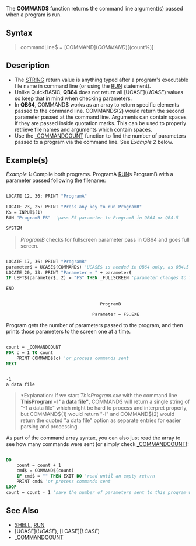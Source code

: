 The **COMMAND$** function returns the command line argument(s) passed when a program is run.

## Syntax
 
> commandLine$ = [COMMAND$](COMMAND$)[(count%)]

## Description

* The [STRING](STRING) return value is anything typed after a program's executable file name in command line (or using the [RUN](RUN) statement).
* Unlike QuickBASIC, **QB64** does not return all [UCASE$](UCASE$) values so keep that in mind when checking parameters.
* In **QB64**, COMMAND$ works as an array to return specific elements passed to the command line. COMMAND$(2) would return the second parameter passed at the command line. Arguments can contain spaces if they are passed inside quotation marks. This can be used to properly retrieve file names and arguments which contain spaces.
* Use the [_COMMANDCOUNT](_COMMANDCOUNT) function to find the number of parameters passed to a program via the command line. See *Example 2* below.

## Example(s)

*Example 1:* Compile both programs. ProgramA [RUN](RUN)s ProgramB with a parameter passed following the filename: 

```vb

LOCATE 12, 36: PRINT "ProgramA"

LOCATE 23, 25: PRINT "Press any key to run ProgramB"
K$ = INPUT$(1)
RUN "ProgramB FS"  'pass FS parameter to ProgramB in QB64 or QB4.5

SYSTEM

```

> *ProgramB* checks for fullscreen parameter pass in QB64 and goes full screen. 

```vb

LOCATE 17, 36: PRINT "ProgramB"
parameter$ = UCASE$(COMMAND$) 'UCASE$ is needed in QB64 only, as QB4.5 will always return upper case
LOCATE 20, 33: PRINT "Parameter = " + parameter$
IF LEFT$(parameter$, 2) = "FS" THEN _FULLSCREEN 'parameter changes to full screen

END 

```

```text

                                    ProgramB

                                 Parameter = FS.EXE

```

Program gets the number of parameters passed to the program, and then prints those parameters to the screen one at a time.

```vb

count = _COMMANDCOUNT
FOR c = 1 TO count
    PRINT COMMAND$(c) 'or process commands sent
NEXT

```

```text

-1
a data file

```

> *Explanation: If we start *ThisProgram.exe* with the command line **ThisProgram -l "a data file"**, COMMAND$ will return a single string of "-1 a data file" which might be hard to process and interpret properly, but COMMAND$(1) would return "-l" and COMMAND$(2) would return the quoted "a data file" option as separate entries for easier parsing and processing.

As part of the command array syntax, you can also just read the array to see how many commands were sent (or simply check [_COMMANDCOUNT](_COMMANDCOUNT)):

```vb

DO
    count = count + 1
    cmd$ = COMMAND$(count)
    IF cmd$ = "" THEN EXIT DO 'read until an empty return
    PRINT cmd$ 'or process commands sent
LOOP
count = count - 1 'save the number of parameters sent to this program when run

```

## See Also

* [SHELL](SHELL), [RUN](RUN)
* [UCASE$](UCASE$), [LCASE$](LCASE$)
* [_COMMANDCOUNT](_COMMANDCOUNT)
